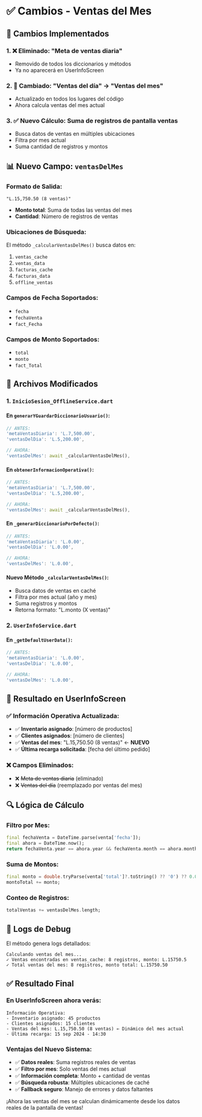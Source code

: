 # ✅ Cambios - Ventas del Mes

## 🎯 **Cambios Implementados**

### **1. ❌ Eliminado: "Meta de ventas diaria"**
- Removido de todos los diccionarios y métodos
- Ya no aparecerá en UserInfoScreen

### **2. 🔄 Cambiado: "Ventas del día" → "Ventas del mes"**
- Actualizado en todos los lugares del código
- Ahora calcula ventas del mes actual

### **3. ✅ Nuevo Cálculo: Suma de registros de pantalla ventas**
- Busca datos de ventas en múltiples ubicaciones
- Filtra por mes actual
- Suma cantidad de registros y montos

## 📊 **Nuevo Campo: `ventasDelMes`**

### **Formato de Salida:**
```
"L.15,750.50 (8 ventas)"
```
- **Monto total**: Suma de todas las ventas del mes
- **Cantidad**: Número de registros de ventas

### **Ubicaciones de Búsqueda:**
El método `_calcularVentasDelMes()` busca datos en:
1. `ventas_cache`
2. `ventas_data` 
3. `facturas_cache`
4. `facturas_data`
5. `offline_ventas`

### **Campos de Fecha Soportados:**
- `fecha`
- `fechaVenta`
- `fact_Fecha`

### **Campos de Monto Soportados:**
- `total`
- `monto`
- `fact_Total`

## 🔧 **Archivos Modificados**

### **1. `InicioSesion_OfflineService.dart`**

#### **En `generarYGuardarDiccionarioUsuario()`:**
```dart
// ANTES:
'metaVentasDiaria': 'L.7,500.00',
'ventasDelDia': 'L.5,200.00',

// AHORA:
'ventasDelMes': await _calcularVentasDelMes(),
```

#### **En `obtenerInformacionOperativa()`:**
```dart
// ANTES:
'metaVentasDiaria': 'L.7,500.00',
'ventasDelDia': 'L.5,200.00',

// AHORA:
'ventasDelMes': await _calcularVentasDelMes(),
```

#### **En `_generarDiccionarioPorDefecto()`:**
```dart
// ANTES:
'metaVentasDiaria': 'L.0.00',
'ventasDelDia': 'L.0.00',

// AHORA:
'ventasDelMes': 'L.0.00',
```

#### **Nuevo Método `_calcularVentasDelMes()`:**
- Busca datos de ventas en caché
- Filtra por mes actual (año y mes)
- Suma registros y montos
- Retorna formato: "L.monto (X ventas)"

### **2. `UserInfoService.dart`**

#### **En `_getDefaultUserData()`:**
```dart
// ANTES:
'metaVentasDiaria': 'L.0.00',
'ventasDelDia': 'L.0.00',

// AHORA:
'ventasDelMes': 'L.0.00',
```

## 📱 **Resultado en UserInfoScreen**

### **✅ Información Operativa Actualizada:**
- ✅ **Inventario asignado**: [número de productos]
- ✅ **Clientes asignados**: [número de clientes]
- ✅ **Ventas del mes**: "L.15,750.50 (8 ventas)" ← **NUEVO**
- ✅ **Última recarga solicitada**: [fecha del último pedido]

### **❌ Campos Eliminados:**
- ❌ ~~Meta de ventas diaria~~ (eliminado)
- ❌ ~~Ventas del día~~ (reemplazado por ventas del mes)

## 🔍 **Lógica de Cálculo**

### **Filtro por Mes:**
```dart
final fechaVenta = DateTime.parse(venta['fecha']);
final ahora = DateTime.now();
return fechaVenta.year == ahora.year && fechaVenta.month == ahora.month;
```

### **Suma de Montos:**
```dart
final monto = double.tryParse(venta['total']?.toString() ?? '0') ?? 0.0;
montoTotal += monto;
```

### **Conteo de Registros:**
```dart
totalVentas += ventasDelMes.length;
```

## 🚀 **Logs de Debug**

El método genera logs detallados:
```
Calculando ventas del mes...
✓ Ventas encontradas en ventas_cache: 8 registros, monto: L.15750.5
✓ Total ventas del mes: 8 registros, monto total: L.15750.50
```

## ✅ **Resultado Final**

### **En UserInfoScreen ahora verás:**
```
Información Operativa:
- Inventario asignado: 45 productos
- Clientes asignados: 15 clientes  
- Ventas del mes: L.15,750.50 (8 ventas) ← Dinámico del mes actual
- Última recarga: 15 sep 2024 - 14:30
```

### **Ventajas del Nuevo Sistema:**
- ✅ **Datos reales**: Suma registros reales de ventas
- ✅ **Filtro por mes**: Solo ventas del mes actual
- ✅ **Información completa**: Monto + cantidad de ventas
- ✅ **Búsqueda robusta**: Múltiples ubicaciones de caché
- ✅ **Fallback seguro**: Manejo de errores y datos faltantes

¡Ahora las ventas del mes se calculan dinámicamente desde los datos reales de la pantalla de ventas!
